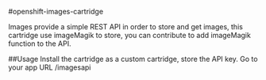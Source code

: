 #openshift-images-cartridge

Images provide a simple REST API in order to store and get images, this cartridge use imageMagik to store, you can contribute to add imageMagik function to the API. 

##Usage
Install the cartridge as a custom cartridge, store the API key.
Go to your app URL /imagesapi
